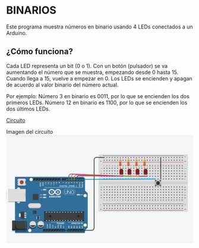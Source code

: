# BINARIOS

Este programa muestra números en binario usando 4 LEDs conectados a un Arduino.

## ¿Cómo funciona?

Cada LED representa un bit (0 o 1).
Con un botón (pulsador) se va aumentando el número que se muestra, empezando desde 0 hasta 15.
Cuando llega a 15, vuelve a empezar en 0.
Los LEDs se encienden y apagan de acuerdo al valor binario del número actual.

Por ejemplo:
Número 3 en binario es 0011, por lo que se encienden los dos primeros LEDs.
Número 12 en binario es 1100, por lo que se encienden los dos últimos LEDs.

[Circuito](https://www.tinkercad.com/things/l0YnglqhynG-binarios?sharecode=i-SLLV-IyTTQIpKQmkfmKCtwPX4_eVo3aBc5c5s3YKo)

Imagen del circuito
![Circuito](Binarios.png)

